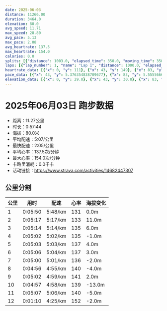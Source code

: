 ```yaml
---
date: 2025-06-03
distance: 11266.00
duration: 3464.0
elevation: 80.0
avg_speed: 11.71
max_speed: 28.80
avg_pace: 5.13
max_pace: 2.08
avg_heartrate: 137.5
max_heartrate: 154.0
calories: 0.0
splits: [{"distance": 1003.0, "elapsed_time": 350.0, "moving_time": 350.0, "average_speed": 2.87, "pace": 5.807212543554006, "average_heartrate": 131.25714285714287, "elevation_difference": 0.0, "split_number": 1}, {"distance": 999.0, "elapsed_time": 317.0, "moving_time": 317.0, "average_speed": 3.15, "pace": 5.291015873015873, "average_heartrate": 133.8832807570978, "elevation_difference": 11.0, "split_number": 2}, {"distance": 998.0, "elapsed_time": 314.0, "moving_time": 314.0, "average_speed": 3.18, "pace": 5.241100628930817, "average_heartrate": 135.9171974522293, "elevation_difference": 6.0, "split_number": 3}, {"distance": 1000.0, "elapsed_time": 302.0, "moving_time": 302.0, "average_speed": 3.31, "pace": 5.035256797583081, "average_heartrate": 135.98344370860926, "elevation_difference": -1.0, "split_number": 4}, {"distance": 1000.0, "elapsed_time": 303.0, "moving_time": 303.0, "average_speed": 3.3, "pace": 5.050515151515151, "average_heartrate": 137.13531353135315, "elevation_difference": 4.0, "split_number": 5}, {"distance": 1003.0, "elapsed_time": 306.0, "moving_time": 306.0, "average_speed": 3.28, "pace": 5.081310975609756, "average_heartrate": 137.97058823529412, "elevation_difference": 3.0, "split_number": 6}, {"distance": 997.0, "elapsed_time": 300.0, "moving_time": 300.0, "average_speed": 3.32, "pace": 5.020090361445783, "average_heartrate": 136.95, "elevation_difference": -2.0, "split_number": 7}, {"distance": 1000.0, "elapsed_time": 296.0, "moving_time": 296.0, "average_speed": 3.38, "pace": 4.930976331360947, "average_heartrate": 140.2972972972973, "elevation_difference": -4.0, "split_number": 8}, {"distance": 1009.0, "elapsed_time": 302.0, "moving_time": 302.0, "average_speed": 3.34, "pace": 4.9900299401197605, "average_heartrate": 141.0, "elevation_difference": 2.0, "split_number": 9}, {"distance": 993.5, "elapsed_time": 297.0, "moving_time": 297.0, "average_speed": 3.35, "pace": 4.975134328358209, "average_heartrate": 139.1919191919192, "elevation_difference": -13.0, "split_number": 10}, {"distance": 1000.5, "elapsed_time": 307.0, "moving_time": 307.0, "average_speed": 3.26, "pace": 5.112484662576687, "average_heartrate": 140.29641693811075, "elevation_difference": -5.0, "split_number": 11}, {"distance": 263.0, "elapsed_time": 70.0, "moving_time": 70.0, "average_speed": 3.76, "pace": 4.4326329787234044, "average_heartrate": 152.0857142857143, "elevation_difference": -2.0, "split_number": 12}]
laps: [{"lap_number": 1, "name": "Lap 1", "distance": 1000.0, "elapsed_time": 348.0, "moving_time": 348.0, "average_speed": 2.87, "pace": 5.807212543554006, "average_heartrate": 128.88888888888889, "max_heartrate": 149, "start_date": "2025-06-03 19:35:36+00:00", "elevation_difference": 9.0}, {"lap_number": 2, "name": "Lap 2", "distance": 1000.0, "elapsed_time": 317.0, "moving_time": 317.0, "average_speed": 3.15, "pace": 5.291015873015873, "average_heartrate": 133.88888888888889, "max_heartrate": 138, "start_date": "2025-06-03 19:41:25+00:00", "elevation_difference": 14.0}, {"lap_number": 3, "name": "Lap 3", "distance": 1000.0, "elapsed_time": 314.0, "moving_time": 314.0, "average_speed": 3.18, "pace": 5.241100628930817, "average_heartrate": 135.66666666666666, "max_heartrate": 141, "start_date": "2025-06-03 19:46:43+00:00", "elevation_difference": 8.0}, {"lap_number": 4, "name": "Lap 4", "distance": 1000.0, "elapsed_time": 302.0, "moving_time": 302.0, "average_speed": 3.31, "pace": 5.035256797583081, "average_heartrate": 136.0, "max_heartrate": 141, "start_date": "2025-06-03 19:51:57+00:00", "elevation_difference": 7.0}, {"lap_number": 5, "name": "Lap 5", "distance": 1000.0, "elapsed_time": 302.0, "moving_time": 302.0, "average_speed": 3.31, "pace": 5.035256797583081, "average_heartrate": 137.55555555555554, "max_heartrate": 146, "start_date": "2025-06-03 19:56:59+00:00", "elevation_difference": 10.0}, {"lap_number": 6, "name": "Lap 6", "distance": 1000.0, "elapsed_time": 305.0, "moving_time": 305.0, "average_speed": 3.28, "pace": 5.081310975609756, "average_heartrate": 138.55555555555554, "max_heartrate": 146, "start_date": "2025-06-03 20:02:02+00:00", "elevation_difference": 9.0}, {"lap_number": 7, "name": "Lap 7", "distance": 1000.0, "elapsed_time": 300.0, "moving_time": 300.0, "average_speed": 3.33, "pace": 5.005015015015014, "average_heartrate": 136.625, "max_heartrate": 141, "start_date": "2025-06-03 20:07:07+00:00", "elevation_difference": 5.0}, {"lap_number": 8, "name": "Lap 8", "distance": 1000.0, "elapsed_time": 296.0, "moving_time": 296.0, "average_speed": 3.38, "pace": 4.930976331360947, "average_heartrate": 140.33333333333334, "max_heartrate": 145, "start_date": "2025-06-03 20:12:08+00:00", "elevation_difference": 4.0}, {"lap_number": 9, "name": "Lap 9", "distance": 1000.0, "elapsed_time": 299.0, "moving_time": 299.0, "average_speed": 3.34, "pace": 4.9900299401197605, "average_heartrate": 140.66666666666666, "max_heartrate": 148, "start_date": "2025-06-03 20:17:04+00:00", "elevation_difference": 9.0}, {"lap_number": 10, "name": "Lap 10", "distance": 1000.0, "elapsed_time": 298.0, "moving_time": 298.0, "average_speed": 3.36, "pace": 4.960327380952381, "average_heartrate": 139.33333333333334, "max_heartrate": 145, "start_date": "2025-06-03 20:22:04+00:00", "elevation_difference": 0.0}, {"lap_number": 11, "name": "Lap 11", "distance": 1000.0, "elapsed_time": 306.0, "moving_time": 306.0, "average_speed": 3.27, "pace": 5.096850152905199, "average_heartrate": 140.0, "max_heartrate": 151, "start_date": "2025-06-03 20:27:03+00:00", "elevation_difference": 8.0}, {"lap_number": 12, "name": "Lap 12", "distance": 266.02, "elapsed_time": 71.0, "moving_time": 71.0, "average_speed": 3.75, "pace": 4.444453333333333, "average_heartrate": 151.5, "max_heartrate": 152, "start_date": "2025-06-03 20:32:10+00:00", "elevation_difference": 0.0}]
heartrate_data: [{"x": 0, "y": 111}, {"x": 43, "y": 149}, {"x": 83, "y": 129}, {"x": 118, "y": 127}, {"x": 170, "y": 119}, {"x": 210, "y": 134}, {"x": 248, "y": 130}, {"x": 285, "y": 130}, {"x": 321, "y": 131}, {"x": 357, "y": 127}, {"x": 394, "y": 132}, {"x": 432, "y": 137}, {"x": 469, "y": 136}, {"x": 503, "y": 133}, {"x": 538, "y": 129}, {"x": 574, "y": 136}, {"x": 609, "y": 137}, {"x": 644, "y": 138}, {"x": 679, "y": 141}, {"x": 716, "y": 141}, {"x": 754, "y": 138}, {"x": 789, "y": 139}, {"x": 824, "y": 136}, {"x": 858, "y": 133}, {"x": 894, "y": 131}, {"x": 929, "y": 130}, {"x": 964, "y": 132}, {"x": 998, "y": 137}, {"x": 1033, "y": 141}, {"x": 1068, "y": 139}, {"x": 1102, "y": 141}, {"x": 1135, "y": 136}, {"x": 1168, "y": 134}, {"x": 1202, "y": 130}, {"x": 1236, "y": 133}, {"x": 1270, "y": 133}, {"x": 1305, "y": 133}, {"x": 1340, "y": 130}, {"x": 1375, "y": 137}, {"x": 1410, "y": 139}, {"x": 1444, "y": 142}, {"x": 1478, "y": 146}, {"x": 1511, "y": 141}, {"x": 1544, "y": 137}, {"x": 1578, "y": 133}, {"x": 1611, "y": 133}, {"x": 1646, "y": 136}, {"x": 1680, "y": 138}, {"x": 1714, "y": 135}, {"x": 1749, "y": 133}, {"x": 1784, "y": 140}, {"x": 1819, "y": 142}, {"x": 1854, "y": 146}, {"x": 1887, "y": 144}, {"x": 1921, "y": 138}, {"x": 1954, "y": 133}, {"x": 1988, "y": 132}, {"x": 2023, "y": 135}, {"x": 2056, "y": 136}, {"x": 2091, "y": 138}, {"x": 2125, "y": 140}, {"x": 2159, "y": 141}, {"x": 2193, "y": 145}, {"x": 2227, "y": 145}, {"x": 2260, "y": 145}, {"x": 2293, "y": 138}, {"x": 2326, "y": 137}, {"x": 2359, "y": 135}, {"x": 2392, "y": 140}, {"x": 2426, "y": 139}, {"x": 2460, "y": 139}, {"x": 2494, "y": 138}, {"x": 2527, "y": 139}, {"x": 2560, "y": 146}, {"x": 2594, "y": 146}, {"x": 2627, "y": 148}, {"x": 2661, "y": 142}, {"x": 2694, "y": 139}, {"x": 2727, "y": 135}, {"x": 2762, "y": 133}, {"x": 2798, "y": 140}, {"x": 2834, "y": 136}, {"x": 2868, "y": 135}, {"x": 2902, "y": 137}, {"x": 2935, "y": 138}, {"x": 2968, "y": 140}, {"x": 3000, "y": 139}, {"x": 3034, "y": 144}, {"x": 3067, "y": 145}, {"x": 3100, "y": 138}, {"x": 3133, "y": 137}, {"x": 3166, "y": 136}, {"x": 3199, "y": 139}, {"x": 3231, "y": 141}, {"x": 3265, "y": 139}, {"x": 3298, "y": 143}, {"x": 3344, "y": 136}, {"x": 3379, "y": 151}, {"x": 3410, "y": 152}, {"x": 3440, "y": 151}]
pace_data: [{"x": 43, "y": 5.376354838709677}, {"x": 83, "y": 5.5555666666666665}, {"x": 118, "y": 4.901970588235294}, {"x": 170, "y": 5.5555666666666665}, {"x": 210, "y": 5.952392857142857}, {"x": 248, "y": 6.172851851851851}, {"x": 285, "y": 5.747137931034483}, {"x": 321, "y": 5.376354838709677}, {"x": 357, "y": 5.208343749999999}, {"x": 394, "y": 5.376354838709677}, {"x": 432, "y": 5.376354838709677}, {"x": 469, "y": 5.208343749999999}, {"x": 503, "y": 4.901970588235294}, {"x": 538, "y": 5.376354838709677}, {"x": 574, "y": 5.376354838709677}, {"x": 609, "y": 4.901970588235294}, {"x": 644, "y": 5.208343749999999}, {"x": 679, "y": 4.761914285714285}, {"x": 716, "y": 5.952392857142857}, {"x": 754, "y": 9.678687572590011}, {"x": 789, "y": 5.050515151515151}, {"x": 824, "y": 5.050515151515151}, {"x": 858, "y": 5.208343749999999}, {"x": 894, "y": 5.050515151515151}, {"x": 929, "y": 5.376354838709677}, {"x": 964, "y": 5.050515151515151}, {"x": 998, "y": 5.376354838709677}, {"x": 1033, "y": 5.050515151515151}, {"x": 1068, "y": 5.208343749999999}, {"x": 1102, "y": 5.050515151515151}, {"x": 1135, "y": 4.761914285714285}, {"x": 1168, "y": 5.208343749999999}, {"x": 1202, "y": 4.901970588235294}, {"x": 1236, "y": 4.901970588235294}, {"x": 1270, "y": 5.050515151515151}, {"x": 1305, "y": 5.050515151515151}, {"x": 1340, "y": 5.208343749999999}, {"x": 1375, "y": 4.901970588235294}, {"x": 1410, "y": 5.5555666666666665}, {"x": 1444, "y": 5.050515151515151}, {"x": 1478, "y": 5.050515151515151}, {"x": 1511, "y": 5.050515151515151}, {"x": 1544, "y": 4.761914285714285}, {"x": 1578, "y": 5.050515151515151}, {"x": 1611, "y": 5.050515151515151}, {"x": 1646, "y": 4.901970588235294}, {"x": 1680, "y": 5.050515151515151}, {"x": 1714, "y": 5.376354838709677}, {"x": 1749, "y": 5.208343749999999}, {"x": 1784, "y": 5.208343749999999}, {"x": 1819, "y": 4.901970588235294}, {"x": 1854, "y": 5.050515151515151}, {"x": 1887, "y": 4.761914285714285}, {"x": 1921, "y": 5.050515151515151}, {"x": 1954, "y": 5.050515151515151}, {"x": 1988, "y": 5.050515151515151}, {"x": 2023, "y": 5.050515151515151}, {"x": 2056, "y": 4.761914285714285}, {"x": 2091, "y": 5.050515151515151}, {"x": 2125, "y": 5.050515151515151}, {"x": 2159, "y": 5.208343749999999}, {"x": 2193, "y": 5.050515151515151}, {"x": 2227, "y": 5.208343749999999}, {"x": 2260, "y": 4.761914285714285}, {"x": 2293, "y": 4.901970588235294}, {"x": 2326, "y": 4.761914285714285}, {"x": 2359, "y": 4.761914285714285}, {"x": 2392, "y": 4.761914285714285}, {"x": 2426, "y": 5.050515151515151}, {"x": 2460, "y": 4.901970588235294}, {"x": 2494, "y": 5.208343749999999}, {"x": 2527, "y": 4.761914285714285}, {"x": 2560, "y": 5.050515151515151}, {"x": 2594, "y": 5.050515151515151}, {"x": 2627, "y": 4.761914285714285}, {"x": 2661, "y": 4.761914285714285}, {"x": 2694, "y": 5.050515151515151}, {"x": 2727, "y": 5.050515151515151}, {"x": 2762, "y": 4.901970588235294}, {"x": 2798, "y": 5.5555666666666665}, {"x": 2834, "y": 4.901970588235294}, {"x": 2868, "y": 4.761914285714285}, {"x": 2902, "y": 5.208343749999999}, {"x": 2935, "y": 4.504513513513513}, {"x": 2968, "y": 4.901970588235294}, {"x": 3000, "y": 4.761914285714285}, {"x": 3034, "y": 4.901970588235294}, {"x": 3067, "y": 4.901970588235294}, {"x": 3100, "y": 4.761914285714285}, {"x": 3133, "y": 4.761914285714285}, {"x": 3166, "y": 5.050515151515151}, {"x": 3199, "y": 4.761914285714285}, {"x": 3231, "y": 5.050515151515151}, {"x": 3265, "y": 5.050515151515151}, {"x": 3298, "y": 5.050515151515151}, {"x": 3344, "y": 5.208343749999999}, {"x": 3379, "y": 4.385973684210526}, {"x": 3410, "y": 4.629638888888889}, {"x": 3440, "y": 4.504513513513513}]
elevation_data: [{"x": 0, "y": 29.0}, {"x": 43, "y": 30.0}, {"x": 83, "y": 31.0}, {"x": 118, "y": 30.0}, {"x": 170, "y": 22.0}, {"x": 210, "y": 29.0}, {"x": 248, "y": 28.0}, {"x": 285, "y": 29.0}, {"x": 321, "y": 29.0}, {"x": 357, "y": 30.0}, {"x": 394, "y": 30.0}, {"x": 432, "y": 33.0}, {"x": 469, "y": 36.0}, {"x": 503, "y": 36.0}, {"x": 538, "y": 34.0}, {"x": 574, "y": 37.0}, {"x": 609, "y": 39.0}, {"x": 644, "y": 39.0}, {"x": 679, "y": 41.0}, {"x": 716, "y": 44.0}, {"x": 754, "y": 45.0}, {"x": 789, "y": 45.0}, {"x": 824, "y": 45.0}, {"x": 858, "y": 45.0}, {"x": 894, "y": 45.0}, {"x": 929, "y": 44.0}, {"x": 964, "y": 45.0}, {"x": 998, "y": 47.0}, {"x": 1033, "y": 50.0}, {"x": 1068, "y": 52.0}, {"x": 1102, "y": 53.0}, {"x": 1135, "y": 51.0}, {"x": 1168, "y": 49.0}, {"x": 1202, "y": 47.0}, {"x": 1236, "y": 46.0}, {"x": 1270, "y": 46.0}, {"x": 1305, "y": 46.0}, {"x": 1340, "y": 46.0}, {"x": 1375, "y": 47.0}, {"x": 1410, "y": 50.0}, {"x": 1444, "y": 52.0}, {"x": 1478, "y": 54.0}, {"x": 1511, "y": 53.0}, {"x": 1544, "y": 51.0}, {"x": 1578, "y": 49.0}, {"x": 1611, "y": 47.0}, {"x": 1646, "y": 47.0}, {"x": 1680, "y": 46.0}, {"x": 1714, "y": 45.0}, {"x": 1749, "y": 46.0}, {"x": 1784, "y": 48.0}, {"x": 1819, "y": 51.0}, {"x": 1854, "y": 53.0}, {"x": 1887, "y": 53.0}, {"x": 1921, "y": 51.0}, {"x": 1954, "y": 49.0}, {"x": 1988, "y": 47.0}, {"x": 2023, "y": 47.0}, {"x": 2056, "y": 46.0}, {"x": 2091, "y": 46.0}, {"x": 2125, "y": 46.0}, {"x": 2159, "y": 48.0}, {"x": 2193, "y": 50.0}, {"x": 2227, "y": 52.0}, {"x": 2260, "y": 54.0}, {"x": 2293, "y": 52.0}, {"x": 2326, "y": 50.0}, {"x": 2359, "y": 48.0}, {"x": 2392, "y": 47.0}, {"x": 2426, "y": 46.0}, {"x": 2460, "y": 46.0}, {"x": 2494, "y": 46.0}, {"x": 2527, "y": 47.0}, {"x": 2560, "y": 50.0}, {"x": 2594, "y": 52.0}, {"x": 2627, "y": 54.0}, {"x": 2661, "y": 54.0}, {"x": 2694, "y": 52.0}, {"x": 2727, "y": 50.0}, {"x": 2762, "y": 48.0}, {"x": 2798, "y": 47.0}, {"x": 2834, "y": 46.0}, {"x": 2868, "y": 43.0}, {"x": 2902, "y": 42.0}, {"x": 2935, "y": 41.0}, {"x": 2968, "y": 39.0}, {"x": 3000, "y": 37.0}, {"x": 3034, "y": 38.0}, {"x": 3067, "y": 37.0}, {"x": 3100, "y": 34.0}, {"x": 3133, "y": 30.0}, {"x": 3166, "y": 29.0}, {"x": 3199, "y": 29.0}, {"x": 3231, "y": 29.0}, {"x": 3265, "y": 29.0}, {"x": 3298, "y": 30.0}, {"x": 3344, "y": 22.0}, {"x": 3379, "y": 30.0}, {"x": 3410, "y": 30.0}, {"x": 3440, "y": 29.0}]
---
```


# 2025年06月03日 跑步数据

- 距离：11.27公里
- 时长：0:57:44
- 海拔：80.0米
- 平均配速：5:07/公里
- 最快配速：2:05/公里
- 平均心率：137.5次/分钟
- 最大心率：154.0次/分钟
- 卡路里消耗：0.0千卡
- 活动链接：https://www.strava.com/activities/14682447307

## 公里分割

| 公里 | 用时 | 配速 | 心率 | 海拔变化 |
|------|------|------|------|------|
| 1 | 0:05:50 | 5:48/km | 131 | 0.0m |
| 2 | 0:05:17 | 5:17/km | 133 | 11.0m |
| 3 | 0:05:14 | 5:14/km | 135 | 6.0m |
| 4 | 0:05:02 | 5:02/km | 135 | -1.0m |
| 5 | 0:05:03 | 5:03/km | 137 | 4.0m |
| 6 | 0:05:06 | 5:04/km | 137 | 3.0m |
| 7 | 0:05:00 | 5:01/km | 136 | -2.0m |
| 8 | 0:04:56 | 4:55/km | 140 | -4.0m |
| 9 | 0:05:02 | 4:59/km | 141 | 2.0m |
| 10 | 0:04:57 | 4:58/km | 139 | -13.0m |
| 11 | 0:05:07 | 5:06/km | 140 | -5.0m |
| 12 | 0:01:10 | 4:25/km | 152 | -2.0m |

